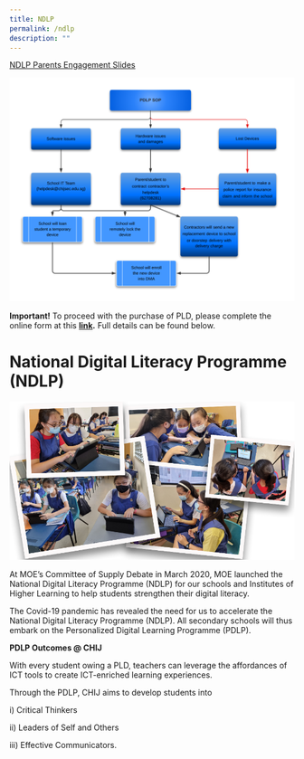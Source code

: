 ```yaml
---
title: NDLP
permalink: /ndlp
description: ""
---
```

[NDLP Parents Engagement Slides](/files/NDLPslide.pdf)

![](/images/ipad.png)

<strong>Important!</strong> To proceed with the purchase of PLD, please complete the online form at this **[link](https://go.gov.sg/pdlpadmin).** Full details can be found below.

# National Digital Literacy Programme (NDLP)
![](/images/p1png.png)

At MOE’s Committee of Supply Debate in March 2020, MOE launched the National Digital Literacy Programme (NDLP) for our schools and Institutes of Higher Learning to help students strengthen their digital literacy.   

  

The Covid-19 pandemic has revealed the need for us to accelerate the National Digital Literacy Programme (NDLP). All secondary schools will thus embark on the Personalized Digital Learning Programme (PDLP).

  

**PDLP Outcomes @ CHIJ**  

  

With every student owing a PLD, teachers can leverage the affordances of ICT tools to create ICT-enriched learning experiences. 

Through the PDLP, CHIJ aims to develop students into 

i) Critical Thinkers

ii) Leaders of Self and Others

iii) Effective Communicators.